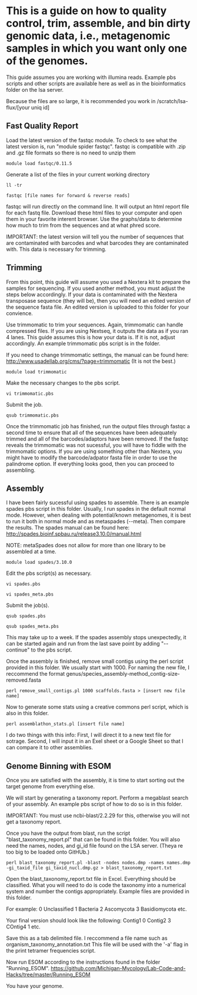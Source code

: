 # This is a guide on how to quality control, trim, assemble, and bin dirty genomic data, i.e., metagenomic samples in which you want only one of the genomes.
This guide assumes you are working with illumina reads. Example pbs scripts and other scripts are available here as well as in the bioinformatics folder on the lsa server.

Because the files are so large, it is recommended you work in /scratch/lsa-flux/[your uniq id]

## Fast Quality Report

Load the latest version of the fastqc module. To check to see what the latest version is, run "module spider fastqc". fastqc is compatible with .zip and .gz file formats so there is no need to unzip them

`module load fastqc/0.11.5`

Generate a list of the files in your current working directory

`ll -tr`

`fastqc [file names for forward & reverse reads]`

fastqc will run directly on the command line. It will output an html report file for each fastq file. Download these html files to your computer and open them in your favorite interent browser. Use the graphs/data to determine how much to trim from the sequences and at what phred score.


IMPORTANT: the latest version will tell you the number of sequences that are contaminated with barcodes and what barcodes they are contaminated with. This data is necessary for trimming.

## Trimming

From this point, this guide will assume you used a Nextera kit to prepare the samples for sequencing. If you used another method, you must adjust the steps below accordingly. If your data is contaminated with the Nextera transposase sequence (they will be), then you will need an edited version of the sequence fasta file. An edited version is uploaded to this folder for your convience. 

Use trimmomatic to trim your sequences. Again, trimmomatic can handle compressed files. If you are using Nextseq, it outputs the data as if you ran 4 lanes. This guide assumes this is how your data is. If it is not, adjust accordingly. An example trimmomatic pbs script is in the folder.

If you need to change trimmomatic settings, the manual can be found here: http://www.usadellab.org/cms/?page=trimmomatic (It is not the best.)

`module load trimmomatic`

Make the necessary changes to the pbs script.

`vi trimmomatic.pbs`

Submit the job.

`qsub trimmomatic.pbs`

Once the trimmomatic job has finished, run the output files through fastqc a second time to ensure that all of the sequences have been adequately trimmed and all of the barcodes/adaptors have been removed. If the fastqc reveals the trimmomatic was not sucessful, you will have to fiddle with the trimmomatic options. If you are using something other than Nextera, you might have to modify the barcode/adpator fasta file in order to use the palindrome option. If everything looks good, then you can proceed to assembling.


## Assembly

I have been fairly sucessful using spades to assemble. There is an example spades pbs script in this folder. Usually, I run spades in the default normal mode. However, when dealing with potential/known metagenomes, it is best to run it both in normal mode and as metaspades (--meta). Then compare the results. The spades manual can be found here: http://spades.bioinf.spbau.ru/release3.10.0/manual.html

NOTE: metaSpades does not allow for more than one library to be assembled at a time.

`module load spades/3.10.0`

Edit the pbs script(s) as necessary.

`vi spades.pbs`

`vi spades_meta.pbs`

Submit the job(s).

`qsub spades.pbs`

`qsub spades_meta.pbs`

This may take up to a week. If the spades assembly stops unexpectedly, it can be started again and run from the last save point by adding "--continue" to the pbs script.

Once the assembly is finished, remove small contigs using the perl script provided in this folder. We usually start with 1000. For naming the new file, I reccommend the format genus/species_assembly-method_contig-size-removed.fasta

`perl remove_small_contigs.pl 1000 scaffolds.fasta > [insert new file name]`

Now to generate some stats using a creative commons perl script, which is also in this folder.

`perl assemblathon_stats.pl [insert file name]`

I do two things with this info: First, I will direct it to a new text file for sotrage. Second, I will input it in an Exel sheet or a Google Sheet so that I can compare it to other assemblies.

## Genome Binning with ESOM

Once you are satisfied with the assembly, it is time to start sorting out the target genome from everything else.

We will start by generating a taxonomy report. Perform a megablast search of your assembly. An example pbs script of how to do so is in this folder.

IMPORTANT: You must use ncbi-blast/2.2.29 for this, otherwise you will not get a taxonomy report. 

Once you have the output from blast, run the script "blast_taxonomy_report.pl" that can be found in this folder. You will also need the names, nodes, and gi_id file found on the LSA server. (Theya re too big to be loaded onto GitHUb.)

`perl blast_taxonomy_report.pl -blast -nodes nodes.dmp -names names.dmp -gi_taxid_file gi_taxid_nucl.dmp.gz > blast_taxonomy_report.txt`

Open the blast_taxonomy_report.txt file in Excel. Everything should be classified. What you will need to do is code the taxonomy into a numerical system and number the contigs appropriately. Example files are provided in this folder.

For example:
0 Unclassified
1 Bacteria
2 Ascomycota
3 Basidiomycota
etc.

Your final version should look like the following:
Contig1 0
Contig2 3
COntig4 1
etc. 

Save this as a tab delimited file. I reccommend a file name such as organism_taxonomy_annotation.txt This file will be used with the '-a' flag in the print tetramer frequencies script.

Now run ESOM according to the instructions found in the folder "Running_ESOM". https://github.com/Michigan-Mycology/Lab-Code-and-Hacks/tree/master/Running_ESOM

You have your genome.
